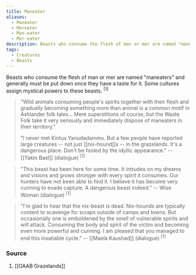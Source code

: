 ```yaml
---
title: Maneater
aliases:
  - Maneater
  - Mereater
  - Man-eater
  - Mer-eater
description: Beasts who consume the flesh of man or mer are named "maneaters".
tags:
  - Creatures
  - Beasts
---
```

Beasts who consume the flesh of man or mer are named "maneaters" and generally must be put down once they have a taste for it. Some cultures assign mystical powers to these beasts. <sup>[1]</sup>

> "Wild animals consuming people's spirits together with their flesh and gradually becoming something more than animal is a common motif in Ashlander folk tales... Mere superstitions of course, but the Waste Folk take it very seriously and immediately dispose of maneaters in their territory."
>
> "I never met Kintus Yanudadammu. But a few people have reported large creatures -- not just [[nix-hound]]s -- in the grazelands. It's a dangerous place. Don't be fooled by the idyllic appearance."
> -- [[Yakin Bael]] (dialogue) <sup>[1]</sup>

> "This beast has been here for some time. It intrudes on my dreams and visions and grows stronger with every spirit it consumes. Our hunters have not been able to find it. I believe it has become very cunning to evade capture. A dangerous beast indeed."
> -- Wise Woman (dialogue) <sup>[1]</sup>

> "I'm glad to hear that the nix-beast is dead. Nix-hounds are typically content to scavenge for scraps outside of camps and towns. But occasionally one is emboldened by the smell of vulnerable spirits and will attack. Consuming the body and spirit of the victim and becoming even more powerful and cunning. I am pleased that you managed to end this insatiable cycle."
> -- [[Maela Kaushad]] (dialogue) <sup>[1]</sup>
### Source
1. [[OAAB Grazelands]]